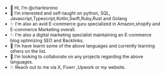 - 👋 Hi, I’m @charlesrono
- 👀 I’m interested and self-taught on python, SQL, Javascript,Typescript,Kotlin,Swift,Ruby,Rust and Golang
- ✨ I'm also an avid E-commerce guru specialized in Amazon,shopify and E-commerce Marketing overall.
- ✨ I'm also a digital marketing specialist maintaining an E-commerce blog optimizing SEO and Backlinks.
- 🌱 I’m have learnt some of the above languages and currently learning others on the list.
- 💞️ I’m looking to collaborate on any projects regarding the above languages.
- ✨ Reach out to me via  X, Fiverr ,Upwork or my website.
